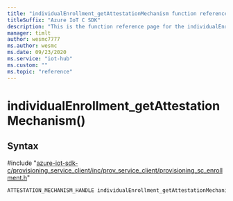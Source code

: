 ```yaml
---                             
title: "individualEnrollment_getAttestationMechanism function reference | Microsoft Docs" 
titleSuffix: "Azure IoT C SDK"            
description: "This is the function reference page for the individualEnrollment_getAttestationMechanism() function in the Azure IoT C SDK. This SDK is used with Azure IoT Hub and Azure IoT Hub Device Provisioning Service"            
manager: timlt                 
author: wesmc7777              
ms.author: wesmc               
ms.date: 09/23/2020                    
ms.service: "iot-hub"             
ms.custom: ""                
ms.topic: "reference"        
---                            
```


# individualEnrollment_getAttestationMechanism()

## Syntax

\#include "[azure-iot-sdk-c/provisioning_service_client/inc/prov_service_client/provisioning_sc_enrollment.h](../provisioning-sc-enrollment-h.md)"  
```C
ATTESTATION_MECHANISM_HANDLE individualEnrollment_getAttestationMechanism(INDIVIDUAL_ENROLLMENT_HANDLE  MU_C2);
```

